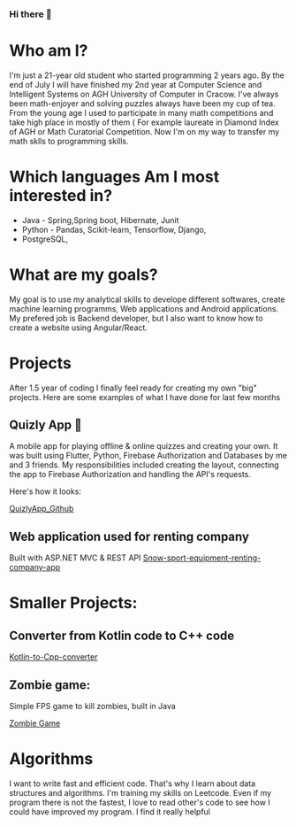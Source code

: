 ### Hi there 👋

<!--
**KacperST/KacperST** is a ✨ _special_ ✨ repository because its `README.md` (this file) appears on your GitHub profile.

Here are some ideas to get you started:

- 🔭 I’m currently working on ...
- 🌱 I’m currently learning ...
- 👯 I’m looking to collaborate on ...
- 🤔 I’m looking for help with ...
- 💬 Ask me about ...
- 📫 How to reach me: ...
- 😄 Pronouns: ...
- ⚡ Fun fact: ...
-->

# Who am I?

I'm just a 21-year old student who started programming 2 years ago. By the end of July I will have finished my 2nd year at Computer Science and Intelligent Systems on AGH University of Computer in Cracow. I've always been math-enjoyer and solving puzzles always have been my cup  of tea. From the young age I used to participate in many math competitions and take high place in mostly of them ( For example laureate in Diamond Index of AGH or Math Curatorial Competition. Now I'm on my way to transfer my math sklls to programming skills.

# Which languages Am I most interested in?
* Java - Spring,Spring boot, Hibernate, Junit
* Python - Pandas, Scikit-learn, Tensorflow, Django,
* PostgreSQL,

# What are my goals?
My goal is to use my analytical skills to develope different softwares, create machine learning programms, Web applications and Android applications.
My prefered job is Backend developer, but I also want to know how to create a website using Angular/React.

# Projects
After 1.5 year of coding I finally feel ready for creating my own "big" projects. Here are some examples of what I have done for last few months

## Quizly App 📱

A mobile app for playing offline & online quizzes and creating your own. It was  built using Flutter, Python, Firebase Authorization and Databases by me and 3 friends. My responsibilities included creating the layout, connecting the app to Firebase Authorization and handling the API's requests.


Here's how it looks:


[QuizlyApp_Github](https://github.com/QuizlyTeam/quizly_app)
## Web application used for renting company
Built with ASP.NET MVC & REST API
[Snow-sport-equipment-renting-company-app](https://github.com/KacperST/snow-eq-rent)

# Smaller Projects:
## Converter from Kotlin code to C++ code

[Kotlin-to-Cpp-converter](https://github.com/KacperST/Kotlin-to-Cpp-Converter)

## Zombie game:

Simple FPS game to kill zombies, built in Java


[Zombie Game](https://github.com/KacperST/ZombieGame)


# Algorithms
I want to write fast and efficient code. That's why I learn about data structures and algorithms. I'm training my skills on Leetcode. Even if my program there is not the fastest, I love to read other's code to see how I could have improved my program. I find it really helpful
